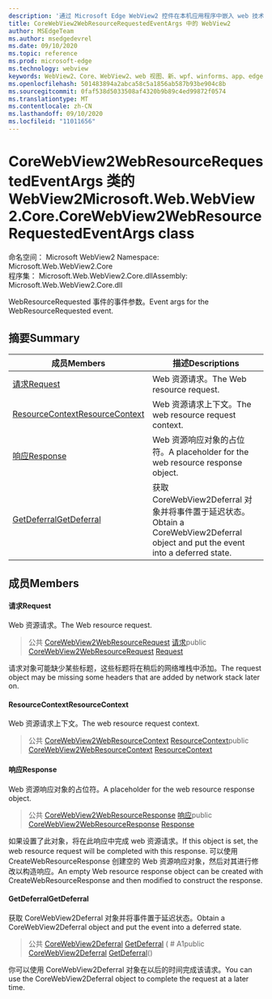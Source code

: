```yaml
---
description: '通过 Microsoft Edge WebView2 控件在本机应用程序中嵌入 web 技术 (HTML、CSS 和 JavaScript) '
title: CoreWebView2WebResourceRequestedEventArgs 中的 WebView2
author: MSEdgeTeam
ms.author: msedgedevrel
ms.date: 09/10/2020
ms.topic: reference
ms.prod: microsoft-edge
ms.technology: webview
keywords: WebView2、Core、WebView2、web 视图、新、wpf、winforms、app、edge、CoreWebView2、CoreWebView2Controller、浏览器控件、边缘 html、、浏览器控件、边缘 html、WebView2
ms.openlocfilehash: 501483894a2abca58c5a1856ab587b93be904c8b
ms.sourcegitcommit: 0faf538d5033508af4320b9b89c4ed99872f0574
ms.translationtype: MT
ms.contentlocale: zh-CN
ms.lasthandoff: 09/10/2020
ms.locfileid: "11011656"
---
```

# <span data-ttu-id="75594-104">CoreWebView2WebResourceRequestedEventArgs 类的 WebView2</span><span class="sxs-lookup"><span data-stu-id="75594-104">Microsoft.Web.WebView2.Core.CoreWebView2WebResourceRequestedEventArgs class</span></span> 

<span data-ttu-id="75594-105">命名空间： Microsoft WebView2 </span><span class="sxs-lookup"><span data-stu-id="75594-105">Namespace: Microsoft.Web.WebView2.Core</span></span>\
<span data-ttu-id="75594-106">程序集： Microsoft.Web.WebView2.Core.dll</span><span class="sxs-lookup"><span data-stu-id="75594-106">Assembly: Microsoft.Web.WebView2.Core.dll</span></span>

<span data-ttu-id="75594-107">WebResourceRequested 事件的事件参数。</span><span class="sxs-lookup"><span data-stu-id="75594-107">Event args for the WebResourceRequested event.</span></span>

## <span data-ttu-id="75594-108">摘要</span><span class="sxs-lookup"><span data-stu-id="75594-108">Summary</span></span>

 <span data-ttu-id="75594-109">成员</span><span class="sxs-lookup"><span data-stu-id="75594-109">Members</span></span>                        | <span data-ttu-id="75594-110">描述</span><span class="sxs-lookup"><span data-stu-id="75594-110">Descriptions</span></span>
--------------------------------|---------------------------------------------
[<span data-ttu-id="75594-111">请求</span><span class="sxs-lookup"><span data-stu-id="75594-111">Request</span></span>](#request) | <span data-ttu-id="75594-112">Web 资源请求。</span><span class="sxs-lookup"><span data-stu-id="75594-112">The Web resource request.</span></span>
[<span data-ttu-id="75594-113">ResourceContext</span><span class="sxs-lookup"><span data-stu-id="75594-113">ResourceContext</span></span>](#resourcecontext) | <span data-ttu-id="75594-114">Web 资源请求上下文。</span><span class="sxs-lookup"><span data-stu-id="75594-114">The web resource request context.</span></span>
[<span data-ttu-id="75594-115">响应</span><span class="sxs-lookup"><span data-stu-id="75594-115">Response</span></span>](#response) | <span data-ttu-id="75594-116">Web 资源响应对象的占位符。</span><span class="sxs-lookup"><span data-stu-id="75594-116">A placeholder for the web resource response object.</span></span>
[<span data-ttu-id="75594-117">GetDeferral</span><span class="sxs-lookup"><span data-stu-id="75594-117">GetDeferral</span></span>](#getdeferral) | <span data-ttu-id="75594-118">获取 CoreWebView2Deferral 对象并将事件置于延迟状态。</span><span class="sxs-lookup"><span data-stu-id="75594-118">Obtain a CoreWebView2Deferral object and put the event into a deferred state.</span></span>

## <span data-ttu-id="75594-119">成员</span><span class="sxs-lookup"><span data-stu-id="75594-119">Members</span></span>

#### <span data-ttu-id="75594-120">请求</span><span class="sxs-lookup"><span data-stu-id="75594-120">Request</span></span> 

<span data-ttu-id="75594-121">Web 资源请求。</span><span class="sxs-lookup"><span data-stu-id="75594-121">The Web resource request.</span></span>

> <span data-ttu-id="75594-122">公共 [CoreWebView2WebResourceRequest](microsoft-web-webview2-core-corewebview2webresourcerequest.md) [请求](#request)</span><span class="sxs-lookup"><span data-stu-id="75594-122">public [CoreWebView2WebResourceRequest](microsoft-web-webview2-core-corewebview2webresourcerequest.md) [Request](#request)</span></span>

<span data-ttu-id="75594-123">请求对象可能缺少某些标题，这些标题将在稍后的网络堆栈中添加。</span><span class="sxs-lookup"><span data-stu-id="75594-123">The request object may be missing some headers that are added by network stack later on.</span></span>

#### <span data-ttu-id="75594-124">ResourceContext</span><span class="sxs-lookup"><span data-stu-id="75594-124">ResourceContext</span></span> 

<span data-ttu-id="75594-125">Web 资源请求上下文。</span><span class="sxs-lookup"><span data-stu-id="75594-125">The web resource request context.</span></span>

> <span data-ttu-id="75594-126">公共 [CoreWebView2WebResourceContext](./namespace-microsoft-web-webview2-core.md) [ResourceContext](#resourcecontext)</span><span class="sxs-lookup"><span data-stu-id="75594-126">public [CoreWebView2WebResourceContext](./namespace-microsoft-web-webview2-core.md) [ResourceContext](#resourcecontext)</span></span>

#### <span data-ttu-id="75594-127">响应</span><span class="sxs-lookup"><span data-stu-id="75594-127">Response</span></span> 

<span data-ttu-id="75594-128">Web 资源响应对象的占位符。</span><span class="sxs-lookup"><span data-stu-id="75594-128">A placeholder for the web resource response object.</span></span>

> <span data-ttu-id="75594-129">公共 [CoreWebView2WebResourceResponse](microsoft-web-webview2-core-corewebview2webresourceresponse.md) [响应](#response)</span><span class="sxs-lookup"><span data-stu-id="75594-129">public [CoreWebView2WebResourceResponse](microsoft-web-webview2-core-corewebview2webresourceresponse.md) [Response](#response)</span></span>

<span data-ttu-id="75594-130">如果设置了此对象，将在此响应中完成 web 资源请求。</span><span class="sxs-lookup"><span data-stu-id="75594-130">If this object is set, the web resource request will be completed with this response.</span></span> <span data-ttu-id="75594-131">可以使用 CreateWebResourceResponse 创建空的 Web 资源响应对象，然后对其进行修改以构造响应。</span><span class="sxs-lookup"><span data-stu-id="75594-131">An empty Web resource response object can be created with CreateWebResourceResponse and then modified to construct the response.</span></span>

#### <span data-ttu-id="75594-132">GetDeferral</span><span class="sxs-lookup"><span data-stu-id="75594-132">GetDeferral</span></span> 

<span data-ttu-id="75594-133">获取 CoreWebView2Deferral 对象并将事件置于延迟状态。</span><span class="sxs-lookup"><span data-stu-id="75594-133">Obtain a CoreWebView2Deferral object and put the event into a deferred state.</span></span>

> <span data-ttu-id="75594-134">公共 [CoreWebView2Deferral](microsoft-web-webview2-core-corewebview2deferral.md) [GetDeferral](#getdeferral) ( # A1</span><span class="sxs-lookup"><span data-stu-id="75594-134">public [CoreWebView2Deferral](microsoft-web-webview2-core-corewebview2deferral.md) [GetDeferral](#getdeferral)()</span></span>

<span data-ttu-id="75594-135">你可以使用 CoreWebView2Deferral 对象在以后的时间完成该请求。</span><span class="sxs-lookup"><span data-stu-id="75594-135">You can use the CoreWebView2Deferral object to complete the request at a later time.</span></span>

